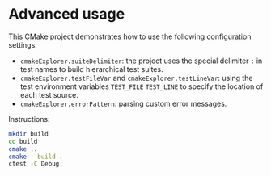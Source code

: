 # Advanced usage

This CMake project demonstrates how to use the following configuration settings:

- `cmakeExplorer.suiteDelimiter`: the project uses the special delimiter `:` in test names to build hierarchical test suites.
- `cmakeExplorer.testFileVar` and `cmakeExplorer.testLineVar`: using the test environment variables `TEST_FILE` `TEST_LINE` to specify the location of each test source.
- `cmakeExplorer.errorPattern`: parsing custom error messages.

Instructions:

```sh
mkdir build
cd build
cmake ..
cmake --build .
ctest -C Debug
```
